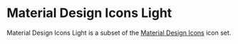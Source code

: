 # Material Design Icons Light

Material Design Icons Light is a subset of the [Material Design Icons](https://materialdesignicons.com) icon set.

